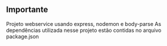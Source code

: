 ## Importante
Projeto webservice usando express, nodemon e body-parse
As dependências utilizada nesse projeto estão contidas no arquivo package.json

